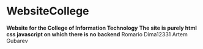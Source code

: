 # WebsiteCollege  
**Website for the College of Information Technology**
**The site is purely html css javascript on which there is no backend**
Romario Dima12331 Artem Gubarev
